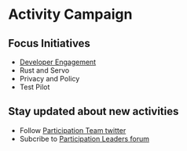# Activity Campaign

## Focus Initiatives

* [Developer Engagement](area/developer-engagement)
* Rust and Servo
* Privacy and Policy
* Test Pilot

## Stay updated about new activities

* Follow [Participation Team twitter](https://twitter.com/MozParticipate/)
* Subcribe to [Participation Leaders forum](https://discourse.mozilla-community.org/c/participation-leaders)
